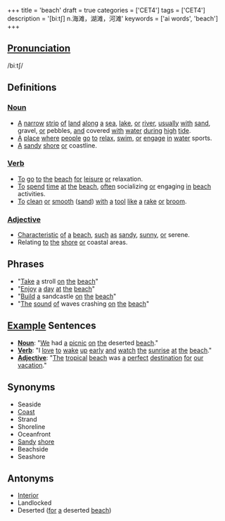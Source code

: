 +++
title = 'beach'
draft = true
categories = ['CET4']
tags = ['CET4']
description = '[biːt∫] n.海滩，湖滩，河滩'
keywords = ['ai words', 'beach']
+++

## [Pronunciation](/post/pronunciation/)
/biːtʃ/

## Definitions
### [Noun](/post/noun/)
- [A](/post/a/) [narrow](/post/narrow/) [strip](/post/strip/) [of](/post/of/) [land](/post/land/) [along](/post/along/) [a](/post/a/) [sea](/post/sea/), [lake](/post/lake/), [or](/post/or/) [river](/post/river/), [usually](/post/usually/) [with](/post/with/) [sand](/post/sand/), gravel, [or](/post/or/) pebbles, [and](/post/and/) covered [with](/post/with/) [water](/post/water/) [during](/post/during/) [high](/post/high/) [tide](/post/tide/).
- [A](/post/a/) [place](/post/place/) [where](/post/where/) [people](/post/people/) [go](/post/go/) [to](/post/to/) [relax](/post/relax/), [swim](/post/swim/), [or](/post/or/) [engage](/post/engage/) [in](/post/in/) [water](/post/water/) sports.
- [A](/post/a/) [sandy](/post/sandy/) [shore](/post/shore/) [or](/post/or/) coastline.

### [Verb](/post/verb/)
- [To](/post/to/) [go](/post/go/) [to](/post/to/) [the](/post/the/) [beach](/post/beach/) [for](/post/for/) [leisure](/post/leisure/) [or](/post/or/) relaxation.
- [To](/post/to/) [spend](/post/spend/) [time](/post/time/) [at](/post/at/) [the](/post/the/) [beach](/post/beach/), [often](/post/often/) socializing [or](/post/or/) engaging [in](/post/in/) [beach](/post/beach/) activities.
- [To](/post/to/) [clean](/post/clean/) [or](/post/or/) [smooth](/post/smooth/) ([sand](/post/sand/)) [with](/post/with/) [a](/post/a/) [tool](/post/tool/) [like](/post/like/) [a](/post/a/) [rake](/post/rake/) [or](/post/or/) [broom](/post/broom/).

### [Adjective](/post/adjective/)
- [Characteristic](/post/characteristic/) [of](/post/of/) [a](/post/a/) [beach](/post/beach/), [such](/post/such/) [as](/post/as/) [sandy](/post/sandy/), [sunny](/post/sunny/), [or](/post/or/) serene.
- Relating [to](/post/to/) [the](/post/the/) [shore](/post/shore/) [or](/post/or/) coastal areas.

## Phrases
- "[Take](/post/take/) [a](/post/a/) stroll [on](/post/on/) [the](/post/the/) [beach](/post/beach/)"
- "[Enjoy](/post/enjoy/) [a](/post/a/) [day](/post/day/) [at](/post/at/) [the](/post/the/) [beach](/post/beach/)"
- "[Build](/post/build/) [a](/post/a/) sandcastle [on](/post/on/) [the](/post/the/) [beach](/post/beach/)"
- "[The](/post/the/) [sound](/post/sound/) [of](/post/of/) waves crashing [on](/post/on/) [the](/post/the/) [beach](/post/beach/)"

## [Example](/post/example/) Sentences
- **[Noun](/post/noun/)**: "[We](/post/we/) had [a](/post/a/) [picnic](/post/picnic/) [on](/post/on/) [the](/post/the/) deserted [beach](/post/beach/)."
- **[Verb](/post/verb/)**: "I [love](/post/love/) [to](/post/to/) [wake](/post/wake/) [up](/post/up/) [early](/post/early/) [and](/post/and/) [watch](/post/watch/) [the](/post/the/) [sunrise](/post/sunrise/) [at](/post/at/) [the](/post/the/) [beach](/post/beach/)."
- **[Adjective](/post/adjective/)**: "[The](/post/the/) [tropical](/post/tropical/) [beach](/post/beach/) was [a](/post/a/) [perfect](/post/perfect/) [destination](/post/destination/) [for](/post/for/) [our](/post/our/) [vacation](/post/vacation/)."

## Synonyms
- Seaside
- [Coast](/post/coast/)
- Strand
- Shoreline
- Oceanfront
- [Sandy](/post/sandy/) [shore](/post/shore/)
- Beachside
- Seashore

## Antonyms
- [Interior](/post/interior/)
- Landlocked
- Deserted ([for](/post/for/) [a](/post/a/) deserted [beach](/post/beach/))

